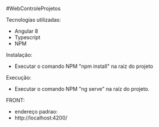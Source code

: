 #WebControleProjetos

Tecnologias utilizadas:
- Angular 8
- Typescript
- NPM

Instalação:
- Executar o comando NPM "npm install" na raíz do projeto

Execução:
- Executar o comando NPM "ng serve" na raíz do projeto.

FRONT:
- endereço padrao:
- http://localhost:4200/
